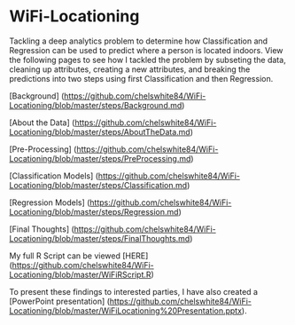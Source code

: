 # WiFi-Locationing
Tackling a deep analytics problem to determine how Classification and Regression can be used to predict where a person is located indoors. View the following pages to see how I tackled the problem by subseting the data, cleaning up attributes, creating a new attributes, and breaking the predictions into two steps using first Classification and then Regression. 

[Background] (https://github.com/chelswhite84/WiFi-Locationing/blob/master/steps/Background.md)

[About the Data] (https://github.com/chelswhite84/WiFi-Locationing/blob/master/steps/AboutTheData.md)

[Pre-Processing] (https://github.com/chelswhite84/WiFi-Locationing/blob/master/steps/PreProcessing.md)

[Classification Models] (https://github.com/chelswhite84/WiFi-Locationing/blob/master/steps/Classification.md)

[Regression Models] (https://github.com/chelswhite84/WiFi-Locationing/blob/master/steps/Regression.md)

[Final Thoughts] (https://github.com/chelswhite84/WiFi-Locationing/blob/master/steps/FinalThoughts.md)

My full R Script can be viewed [HERE] (https://github.com/chelswhite84/WiFi-Locationing/blob/master/WiFiRScript.R) 

To present these findings to interested parties, I have also created a [PowerPoint presentation] (https://github.com/chelswhite84/WiFi-Locationing/blob/master/WiFiLocationing%20Presentation.pptx). 
